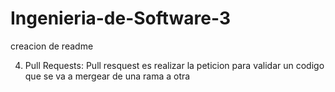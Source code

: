 # Ingenieria-de-Software-3
creacion de readme

4) Pull Requests: Pull resquest es realizar la peticion para validar un codigo que se va a mergear de una rama a otra